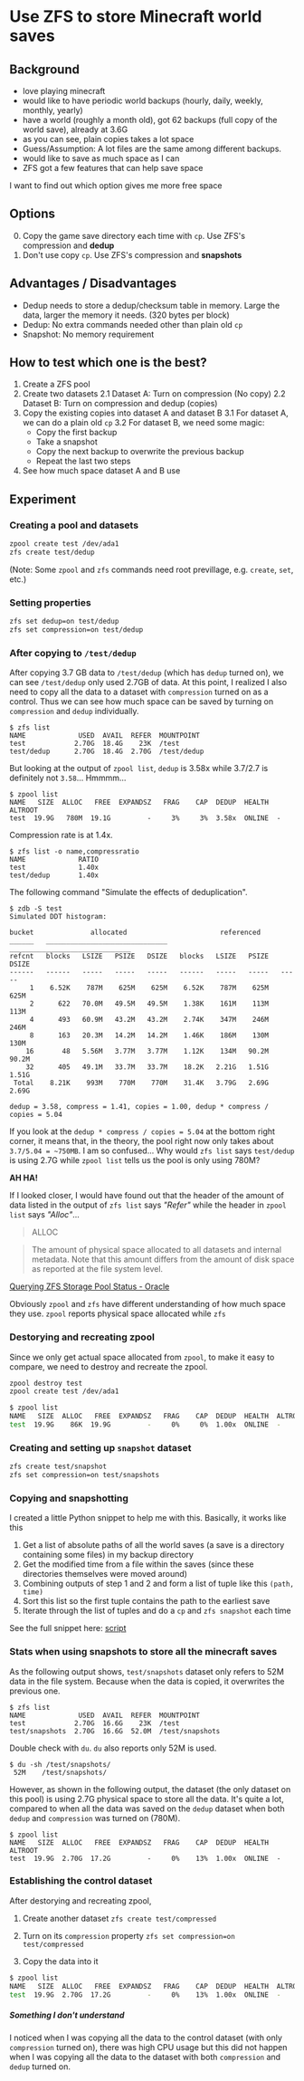 # Use ZFS to store Minecraft world saves

## Background

- love playing minecraft
- would like to have periodic world backups (hourly, daily, weekly, monthly, yearly)
- have a world (roughly a month old), got 62 backups (full copy of the world save), already at 3.6G
- as you can see, plain copies takes a lot space
- Guess/Assumption: A lot files are the same among different backups.
- would like to save as much space as I can
- ZFS got a few features that can help save space

I want to find out which option gives me more free space

## Options

0. Copy the game save directory each time with `cp`. Use ZFS's compression and **dedup**
0. Don't use copy `cp`. Use ZFS's compression and **snapshots**

## Advantages / Disadvantages

- Dedup needs to store a dedup/checksum table in memory. Large the data, larger the memory it needs. (320 bytes per block)
- Dedup: No extra commands needed other than plain old `cp`
- Snapshot: No memory requirement

## How to test which one is the best?

1. Create a ZFS pool
2. Create two datasets
  2.1 Dataset A: Turn on compression (No copy)
  2.2 Dataset B: Turn on compression and dedup (copies)
3. Copy the existing copies into dataset A and dataset B
  3.1 For dataset A, we can do a plain old `cp`
  3.2 For dataset B, we need some magic:
    - Copy the first backup
    - Take a snapshot
    - Copy the next backup to overwrite the previous backup
    - Repeat the last two steps
4. See how much space dataset A and B use

## Experiment

### Creating a pool and datasets

```sh
zpool create test /dev/ada1
zfs create test/dedup
```

(Note: Some `zpool` and `zfs` commands need root previllage, e.g. `create`, `set`, etc.)

### Setting properties

```sh
zfs set dedup=on test/dedup
zfs set compression=on test/dedup
```

### After copying to `/test/dedup`

After copying 3.7 GB data to `/test/dedup` (which has `dedup` turned on), we can see `/test/dedup` only used 2.7GB of data. At this point, I realized I also need to copy all the data to a dataset with `compression` turned on as a control. Thus we can see how much space can be saved by turning on `compression` and `dedup` individually.

```
$ zfs list
NAME             USED  AVAIL  REFER  MOUNTPOINT
test            2.70G  18.4G    23K  /test
test/dedup      2.70G  18.4G  2.70G  /test/dedup
```

But looking at the output of `zpool list`, `dedup` is 3.58x while 3.7/2.7 is definitely not `3.58`... Hmmmm...

```
$ zpool list
NAME   SIZE  ALLOC   FREE  EXPANDSZ   FRAG    CAP  DEDUP  HEALTH  ALTROOT
test  19.9G   780M  19.1G         -     3%     3%  3.58x  ONLINE  -
```

Compression rate is at 1.4x.

```
$ zfs list -o name,compressratio
NAME             RATIO
test             1.40x
test/dedup       1.40x
```

The following command "Simulate the effects of deduplication".

```
$ zdb -S test
Simulated DDT histogram:

bucket              allocated                       referenced
______   ______________________________   ______________________________
refcnt   blocks   LSIZE   PSIZE   DSIZE   blocks   LSIZE   PSIZE   DSIZE
------   ------   -----   -----   -----   ------   -----   -----   -----
     1    6.52K    787M    625M    625M    6.52K    787M    625M    625M
     2      622   70.0M   49.5M   49.5M    1.38K    161M    113M    113M
     4      493   60.9M   43.2M   43.2M    2.74K    347M    246M    246M
     8      163   20.3M   14.2M   14.2M    1.46K    186M    130M    130M
    16       48   5.56M   3.77M   3.77M    1.12K    134M   90.2M   90.2M
    32      405   49.1M   33.7M   33.7M    18.2K   2.21G   1.51G   1.51G
 Total    8.21K    993M    770M    770M    31.4K   3.79G   2.69G   2.69G

dedup = 3.58, compress = 1.41, copies = 1.00, dedup * compress / copies = 5.04
```

If you look at the `dedup * compress / copies = 5.04` at the bottom right corner, it means that, in the theory, the pool right now only takes about `3.7/5.04 = ~750MB`. I am so confused... Why would `zfs list` says `test/dedup` is using 2.7G while `zpool list` tells us the pool is only using 780M?

**AH HA!**

If I looked closer, I would have found out that the header of the amount of data listed in the output of `zfs list` says *"Refer"* while the header in `zpool list` says *"Alloc"*...

> ALLOC

> The amount of physical space allocated to all datasets and internal metadata. Note that this amount differs from the amount of disk space as reported at the file system level.

[Querying ZFS Storage Pool Status - Oracle](http://docs.oracle.com/cd/E19253-01/819-5461/6n7ht6r01/index.html)

Obviously `zpool` and `zfs` have different understanding of how much space they use. `zpool` reports physical space allocated while `zfs`

### Destorying and recreating zpool

Since we only get actual space allocated from `zpool`, to make it easy to compare, we need to destroy and recreate the zpool.

```sh
zpool destroy test
zpool create test /dev/ada1
```

```sh
$ zpool list
NAME   SIZE  ALLOC   FREE  EXPANDSZ   FRAG    CAP  DEDUP  HEALTH  ALTROOT
test  19.9G    86K  19.9G         -     0%     0%  1.00x  ONLINE  -
```

### Creating and setting up `snapshot` dataset

```sh
zfs create test/snapshot
zfs set compression=on test/snapshots
```

### Copying and snapshotting

I created a little Python snippet to help me with this. Basically, it works like this

1. Get a list of absolute paths of all the world saves (a save is a directory containing some files) in my backup directory
2. Get the modified time from a file within the saves (since these directories themselves were moved around)
3. Combining outputs of step 1 and 2 and form a list of tuple like this `(path, time)`
4. Sort this list so the first tuple contains the path to the earliest save
5. Iterate through the list of tuples and do a `cp` and `zfs snapshot` each time

See the full snippet here: [script](https://github.com/NicholasTD07/demos/blob/master/vagrant/freebsd-12.0/scripts/t.py)

### Stats when using snapshots to store all the minecraft saves

As the following output shows, `test/snapshots` dataset only refers to 52M data in the file system. Because when the data is copied, it overwrites the previous one.

```
$ zfs list
NAME             USED  AVAIL  REFER  MOUNTPOINT
test            2.70G  16.6G    23K  /test
test/snapshots  2.70G  16.6G  52.0M  /test/snapshots
```

Double check with `du`. `du` also reports only 52M is used.

```
$ du -sh /test/snapshots/
 52M	/test/snapshots/
```

However, as shown in the following output, the dataset (the only dataset on this pool) is using 2.7G physical space to store all the data. It's quite a lot, compared to when all the data was saved on the `dedup` dataset when both `dedup` and `compression` was turned on (780M).

 ```
$ zpool list
NAME   SIZE  ALLOC   FREE  EXPANDSZ   FRAG    CAP  DEDUP  HEALTH  ALTROOT
test  19.9G  2.70G  17.2G         -     0%    13%  1.00x  ONLINE  -
 ```

### Establishing the control dataset

After destorying and recreating zpool,

1. Create another dataset `zfs create test/compressed`

2. Turn on its `compression` property `zfs set compression=on test/compressed`

3. Copy the data into it

```sh
$ zpool list
NAME   SIZE  ALLOC   FREE  EXPANDSZ   FRAG    CAP  DEDUP  HEALTH  ALTROOT
test  19.9G  2.70G  17.2G         -     0%    13%  1.00x  ONLINE  -
```

##### Something I don't understand

I noticed when I was copying all the data to the control dataset (with only `compression` turned on), there was high CPU usage but this did not happen when I was copying all the data to the dataset with both `compression` and `dedup` turned on.
